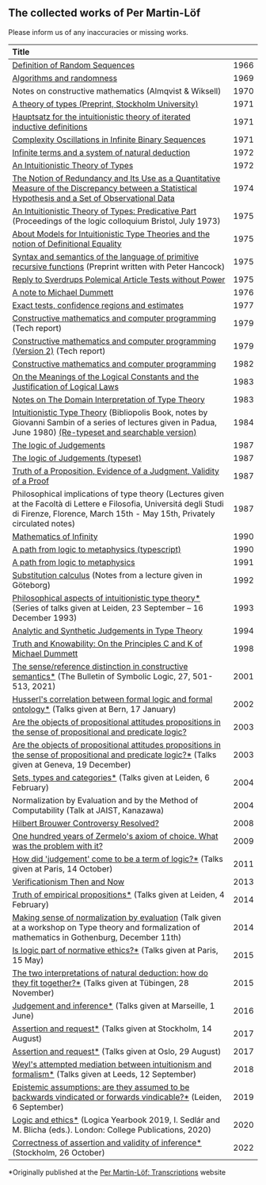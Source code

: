 ## The collected works of Per Martin-Löf

Please inform us of any inaccuracies or missing works.

| Title |  |
|:------|:----:|
|[Definition of Random Sequences](https://raw.githubusercontent.com/michaelt/martin-lof/master/pdfs/Definition-of-Random-Sequences-1966.pdf)| 1966 |
|[Algorithms and randomness](https://raw.githubusercontent.com/michaelt/martin-lof/master/pdfs/Algorithms-and-randomness-1969.pdf) | 1969 |
|Notes on constructive mathematics (Almqvist & Wiksell)| 1970 |
|[A theory of types (Preprint, Stockholm University)](https://raw.githubusercontent.com/michaelt/martin-lof/master/pdfs/martin-loef1971%20-%20A%20Theory%20of%20Types.pdf)| 1971 |
|[Hauptsatz for the intuitionistic theory of iterated inductive definitions](https://raw.githubusercontent.com/michaelt/martin-lof/master/pdfs/Hauptsatz-for-the-intuitionistic-theory-of-iterated-inductive-definitions-1971.pdf)| 1971 |
|[Complexity Oscillations in Infinite Binary Sequences](https://raw.githubusercontent.com/michaelt/martin-lof/master/pdfs/Complexity-Oscillations-in-Infinite-Binary-Sequences-1971.pdf) | 1971 |
|[Infinite terms and a system of natural deduction](https://raw.githubusercontent.com/michaelt/martin-lof/master/pdfs/Infinite-terms-and-a-system-of-natural-deduction-1972.pdf)| 1972 |
|[An Intuitionistic Theory of Types](https://raw.githubusercontent.com/michaelt/martin-lof/master/pdfs/An-Intuitionistic-Theory-of-Types-1972.pdf)| 1972 |
|[The Notion of Redundancy and Its Use as a Quantitative Measure of the Discrepancy between a Statistical Hypothesis and a Set of Observational Data](https://raw.githubusercontent.com/michaelt/martin-lof/master/pdfs/The-Notion-of-Redundancy-1974.pdf) | 1974 |
|[An Intuitionistic Theory of Types: Predicative Part](https://raw.githubusercontent.com/michaelt/martin-lof/master/pdfs/An-Intuitionistic-Theory-of-Types-Predicative-Part-1975.pdf) (Proceedings of the logic colloquium Bristol, July 1973) | 1975 |
|[About Models for Intuitionistic Type Theories and the notion of Definitional Equality](https://raw.githubusercontent.com/michaelt/martin-lof/master/pdfs/About-Models-for-Intuitionistic-Type-Theories-and-the-notion-of-Definitional-Equality-1975.pdf)| 1975 |
|[Syntax and semantics of the language of primitive recursive functions](https://raw.githubusercontent.com/michaelt/martin-lof/master/pdfs/Syntax-and-semantics-of-the-language-of-primitive-recursive-functions-1975.pdf) (Preprint written with Peter Hancock)| 1975 |
|[Reply to Sverdrups Polemical Article Tests without Power](https://raw.githubusercontent.com/michaelt/martin-lof/master/pdfs/Reply-to-Sverdrups-Polemical-Article-Tests-without-Power-1975.pdf)| 1975 |
|[A note to Michael Dummett](https://raw.githubusercontent.com/michaelt/martin-lof/master/pdfs/Note-to-Michael-Dummett-1976.pdf)| 1976 |
|[Exact tests, confidence regions and estimates](https://raw.githubusercontent.com/michaelt/martin-lof/master/pdfs/Exact-tests-confidence-regions-and-estimates-1977.pdf) | 1977 |
|[Constructive mathematics and computer programming](https://raw.githubusercontent.com/michaelt/martin-lof/master/pdfs/Constructive-mathematics-and-computer-programming-1979.pdf) (Tech report)| 1979 |
|[Constructive mathematics and computer programming (Version 2)](https://raw.githubusercontent.com/michaelt/martin-lof/master/pdfs/MartinLöf1979.pdf) (Tech report)| 1979 |
|[Constructive mathematics and computer programming](https://raw.githubusercontent.com/michaelt/martin-lof/master/pdfs/Constructive-mathematics-and-computer-programming-1982.pdf)| 1982 |
|[On the Meanings of the Logical Constants and the Justification of Logical Laws](https://raw.githubusercontent.com/michaelt/martin-lof/master/pdfs/Meanings-of-the-Logical-Constants-1983.pdf)| 1983 |
|[Notes on The Domain Interpretation of Type Theory](https://raw.githubusercontent.com/michaelt/martin-lof/master/pdfs/Notes-on-The-Domain-Interpretation-of-Type-Theory-1983.pdf)| 1983 |
|[Intuitionistic Type Theory](https://raw.githubusercontent.com/michaelt/martin-lof/master/pdfs/Bibliopolis-Book-1984.pdf) (Bibliopolis Book, notes by Giovanni Sambin of a series of lectures given in Padua, June 1980) [(Re-typeset and searchable version)](https://raw.githubusercontent.com/michaelt/martin-lof/master/pdfs/Bibliopolis-Book-retypeset-1984.pdf)| 1984 |
|[The logic of Judgements](https://raw.githubusercontent.com/michaelt/martin-lof/master/pdfs/The-logic-of-judgements-1987.pdf) | 1987 |
|[The logic of Judgements (typeset)](https://raw.githubusercontent.com/michaelt/martin-lof/master/pdfs/The-logic-of-judgements-typeset-1987.pdf) | 1987 |
|[Truth of a Proposition, Evidence of a Judgment, Validity of a Proof](https://raw.githubusercontent.com/michaelt/martin-lof/master/pdfs/Truth-of-a-Proposition-Evidence-of-a-Judgment-1987.pdf)| 1987 |
|Philosophical implications of type theory (Lectures given at the Facoltà di Lettere e Filosofia, Universitá degli Studi di Firenze, Florence, March 15th - May 15th, Privately circulated notes)| 1987 |
|[Mathematics of Infinity](https://raw.githubusercontent.com/michaelt/martin-lof/master/pdfs/Mathematics-of-Infinity.pdf)| 1990 |
|[A path from logic to metaphysics (typescript)](https://raw.githubusercontent.com/michaelt/martin-lof/master/pdfs/A-path-from-logic-to-metaphysics-1990-typescript.pdf) | 1990 |
|[A path from logic to metaphysics](https://raw.githubusercontent.com/michaelt/martin-lof/master/pdfs/A-path-from-logic-to-metaphysics-1991.pdf) | 1991 |
|[Substitution calculus](https://raw.githubusercontent.com/michaelt/martin-lof/master/pdfs/Substitution-calculus-1992.pdf) (Notes from a lecture given in Göteborg)| 1992 |
|[Philosophical aspects of intuitionistic type theory*](https://pml.flu.cas.cz/uploads/PML-LeidenLectures93.pdf) (Series of talks given at Leiden, 23 September – 16 December 1993) | 1993 |
|[Analytic and Synthetic Judgements in Type Theory](https://raw.githubusercontent.com/michaelt/martin-lof/master/pdfs/Martin-Lof-Analytic-and-Synthetic-Judgements-in-Type-Theory.pdf)| 1994 |
|[Truth and Knowability: On the Principles C and K of Michael Dummett](https://raw.githubusercontent.com/michaelt/martin-lof/master/pdfs/Truth-and-Knowability-On-the-Principles-C-and-K-of-Michael-Dummett-1998.pdf)| 1998 |
|[The sense/reference distinction in constructive semantics*](https://pml.flu.cas.cz/uploads/PML-Leiden25Aug01_BSL.pdf) (The Bulletin of Symbolic Logic, 27, 501-513, 2021) | 2001 |
|[Husserl's correlation between formal logic and formal ontology*](https://pml.flu.cas.cz/uploads/PML-Bern17Jan02.pdf) (Talks given at Bern, 17 January) | 2002 |
|[Are the objects of propositional attitudes propositions in the sense of propositional and predicate logic?](https://raw.githubusercontent.com/michaelt/martin-lof/master/pdfs/Are-the-objects-of-propositional-attitudes-propositions-in-the-sense-of-propositional-and-predicate-logic-2003.pdf) | 2003 |
|[Are the objects of propositional attitudes propositions in the sense of propositional and predicate logic?*](https://pml.flu.cas.cz/uploads/PML-Geneva19Dec03.pdf) (Talks given at Geneva, 19 December) | 2003 |
|[Sets, types and categories*](https://pml.flu.cas.cz/uploads/PML-Leiden06Feb04.pdf) (Talks given at Leiden, 6 February) | 2004 |
|Normalization by Evaluation and by the Method of Computability (Talk at JAIST, Kanazawa) | 2004 |
|[Hilbert Brouwer Controversy Resolved?](https://raw.githubusercontent.com/michaelt/martin-lof/master/pdfs/Hilbert-Brouwer-Controversy-Resolved-2008.pdf)| 2008 |
|[One hundred years of Zermelo's axiom of choice. What was the problem with it?](https://raw.githubusercontent.com/michaelt/martin-lof/master/pdfs/One-hundred-years-of-Zermelo-s-axiom-of-choice-what-was-the-problem-with-it-2009.pdf)| 2009 |
|[How did 'judgement' come to be a term of logic?*](https://pml.flu.cas.cz/uploads/PML-Paris14Oct11.pdf) (Talks given at Paris, 14 October) | 2011 |
|[Verificationism Then and Now](https://raw.githubusercontent.com/michaelt/martin-lof/master/pdfs/Martin-Lof-Verificationism-Then-and-Now-2013.pdf)| 2013 |
|[Truth of empirical propositions*](https://pml.flu.cas.cz/uploads/PML-Leiden04Feb14.pdf) (Talks given at Leiden, 4 February) | 2014 |
|[Making sense of normalization by evaluation](http://wiki.portal.chalmers.se/cse/pmwiki.php/ProgLog/TypeTheoryAndFormalizationOfMathematics) (Talk given at a workshop on Type theory and formalization of mathematics in Gothenburg, December 11th) | 2014 |
|[Is logic part of normative ethics?*](https://pml.flu.cas.cz/uploads/PML-Paris15May15.pdf) (Talks given at Paris, 15 May) | 2015 |
|[The two interpretations of natural deduction: how do they fit together?*](https://pml.flu.cas.cz/uploads/PML-Leiden04Feb14.pdf) (Talks given at Tübingen, 28 November) | 2015 |
|[Judgement and inference*](https://pml.flu.cas.cz/uploads/PML-Marseille01Jun16.pdf) (Talks given at Marseille, 1 June) | 2016 |
|[Assertion and request*](https://pml.flu.cas.cz/uploads/PML-Stockholm14Aug17.pdf) (Talks given at Stockholm, 14 August) | 2017 |
|[Assertion and request*](https://pml.flu.cas.cz/uploads/PML-Oslo29Aug17.pdf) (Talks given at Oslo, 29 August) | 2017 |
|[Weyl's attempted mediation between intuitionism and formalism*](https://pml.flu.cas.cz/uploads/PML-Leeds12Sep18.pdf) (Talks given at Leeds, 12 September) | 2018 |
|[Epistemic assumptions: are they assumed to be backwards vindicated or forwards vindicable?*](https://pml.flu.cas.cz/uploads/PML-Leiden06Sep19.pdf) (Leiden, 6 September) | 2019 |
|[Logic and ethics*](https://pml.flu.cas.cz/uploads/PML-Hejnice27Jun19_LogicaYearbook.pdf) (Logica Yearbook 2019, I. Sedlár and M. Blicha (eds.). London: College Publications, 2020) | 2020 |
|[Correctness of assertion and validity of inference*](https://pml.flu.cas.cz/uploads/PML-Stockholm26Oct22.pdf) (Stockholm, 26 October) | 2022 |

*Originally published at the [Per Martin-Löf: Transcriptions](https://pml.flu.cas.cz/) website
